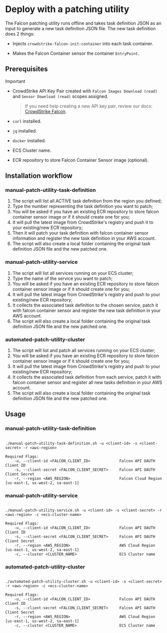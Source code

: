# Deploy with a patching utility

The Falcon patching utility runs offline and takes task definition JSON as an input to generate a new task definition JSON file. The new task definition does 2 things:

* Injects `crowdstrike-falcon-init-container` into each task container.

* Makes the Falcon Container sensor the container `EntryPoint`.

## Prerequisites

> [!IMPORTANT]
>
> * CrowdStrike API Key Pair created with `Falcon Images Download (read)` and `Sensor Download (read)` scopes assigned.
>
>    > If you need help creating a new API key pair, review our docs: [CrowdStrike Falcon](https://falcon.crowdstrike.com/support/api-clients-and-keys).
>
> * `curl` installed.
> * `jq` installed.
> * `docker` installed.
> * ECS Cluster name.
> * ECR repository to store Falcon Container Sensor image (optional).

## Installation workflow

### manual-patch-utility-task-definition

1. The script will list all ACTIVE task definition from the region you defined;
2. Type the number representing the task definition you want to patch;
3. You will be asked if you have an existing ECR repository to store falcon container sensor image or if it should create one for you;
4. It will pull the latest image from CrowdStrike's registry and push it to your existing/new ECR repository;
5. Then it will patch your task definition with falcon container sensor information and register the new task definition in your AWS account.
6. The script will also create a local folder containing the original task definition JSON file and the new patched one.

### manual-patch-utility-service

1. The script will list all services running on your ECS cluster;
2. Type the name of the service you want to patch;
3. You will be asked if you have an existing ECR repository to store falcon container sensor image or if it should create one for you;
4. It will pull the latest image from CrowdStrike's registry and push to your existing/new ECR repository;
5. It collects the associated task definition to the chosen service, patch it with falcon container sensor and register the new task definition in your AWS account.
6. The script will also create a local folder containing the original task definition JSON file and the new patched one.

### automated-patch-utility-cluster

1. The script will list and patch all services running on your ECS cluster;
2. You will be asked if you have an existing ECR repository to store falcon container sensor image or if it should create one for you;
3. It will pull the latest image from CrowdStrike's registry and push to your existing/new ECR repository;
4. It collects the associated task definition from each service, patch it with falcon container sensor and register all new tasks definition in your AWS account.
5. The script will also create a local folder containing the original task definition JSON file and the new patched one.

## Usage

### manual-patch-utility-task-definition

```

./manual-patch-utility-task-definition.sh -u <client-id> -s <client-secret> -r <aws-region>

Required Flags:
    -u, --client-id <FALCON_CLIENT_ID>             Falcon API OAUTH Client ID
    -s, --client-secret <FALCON_CLIENT_SECRET>     Falcon API OAUTH Client Secret
    -r, --region <AWS_REGION>                      Falcon Cloud Region [us-east-1, us-west-2, sa-east-1]
```

### manual-patch-utility-service

```

./manual-patch-utility-service.sh -u <client-id> -s <client-secret> -r <aws-region> -c <ecs-cluster-name>

Required Flags:
    -u, --client-id <FALCON_CLIENT_ID>             Falcon API OAUTH Client ID
    -s, --client-secret <FALCON_CLIENT_SECRET>     Falcon API OAUTH Client Secret
    -r, --region <AWS_REGION>                      AWS Cloud Region [us-east-1, us-west-2, sa-east-1]
    -c, --cluster <CLUSTER_NAME>                   ECS Cluster name
```

### automated-patch-utility-cluster

```

./automated-patch-utility-cluster.sh -u <client-id> -s <client-secret> -r <aws-region> -c <ecs-cluster-name>

Required Flags:
    -u, --client-id <FALCON_CLIENT_ID>             Falcon API OAUTH Client ID
    -s, --client-secret <FALCON_CLIENT_SECRET>     Falcon API OAUTH Client Secret
    -r, --region <AWS_REGION>                      AWS Cloud Region [us-east-1, us-west-2, sa-east-1]
    -c, --cluster <CLUSTER_NAME>                   ECS Cluster name
```
